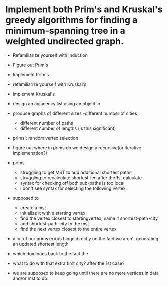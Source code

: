 # Implement both Prim's and Kruskal's greedy algorithms for finding a minimum-spanning tree in a weighted undirected graph.

- Refamiliarize yourself with induction
- Figure out Prim's
- Implement Prim's
- refamiliarize yourself with Kruskal's
- implement Kruskal's
- design an adjacency list using an object in 
- produce graphs of different sizes
    -different number of cities
    - different number of paths 
    - different number of lengths (is this significant)
- prims': random vertex selection
- figure out where in prims do we design a recursive(or iterative implemenation?)

- prims 
    - struggling to get MST to add additional shortest paths
    - struggling to recalculate shortest-len after the 1st calculate
    - syntax for checking off both sub-paths is too local
    - i don't see syntax for selecting the following vertex

- supposed to
    - create a mst
    - initialize it with a starting vertex
    - find the vertex closest to startingvertex, name it shortest-path-city
    - add shortest-path-city to the mst
    - find the next vertex closest to the entire vertex

- a lot of our prims errors hinge directly on the fact we aren't generating an updated shortest length 
- which dominoes back to the fact the 
- what to do with that extra first city? after the 1st case?
- we are supposed to keep going until there are no more vertices in data and/or mst to do 

